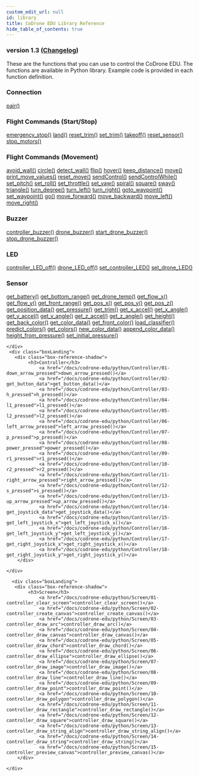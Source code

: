 ```yaml
---
custom_edit_url: null
id: library
title: CoDrone EDU Library Reference
hide_table_of_contents: true
---
```


<h3 class="homeDocLandingVersion">version 1.3 (<a class="orange-link" href="/docs/codrone-edu/python/changelog">Changelog</a>)</h3>
These are the functions that you can use to control the CoDrone EDU. The functions are available in Python library. Example code is provided in each function definition.

<div class="boxLanding">
  <div class="parentContainer">
  <div class="box-reference-shadow">
  <h3>Connection</h3>
    <a href="/docs/codrone-edu/python/Connection/01-pair">pair()</a>
    <br />
   </div>
    <div class="box-reference-shadow margin-top-30"> 
        <h3>Flight Commands (Start/Stop)</h3>
            <a href="/docs/codrone-edu/python/Flight-Commands-Start-Stop/01-emergency_stop">emergency_stop()</a>
            <a href="/docs/codrone-edu/python/Flight-Commands-Start-Stop/02-land">land()</a>
            <a href="/docs/codrone-edu/python/Flight-Commands-Start-Stop/03-reset_trim/">reset_trim()</a>
            <a href="/docs/codrone-edu/python/Flight-Commands-Start-Stop/04-set_trim">set_trim()</a>
            <a href="/docs/codrone-edu/python/Flight-Commands-Start-Stop/05-take_off">takeoff()</a>
            <a href="/docs/codrone-edu/python/Flight-Commands-Start-Stop/06-reset_sensor">reset_sensor()</a>
            <a href="/docs/codrone-edu/python/Flight-Commands-Start-Stop/07-stop_motors">stop_motors()</a>
    </div>
    <div class="box-reference-shadow margin-top-30"> 
        <h3>Flight Commands (Movement)</h3>
        <a href="/docs/codrone-edu/python/Flight-Commands-Movement/01-avoid_wall">avoid_wall()</a>
        <a href="/docs/codrone-edu/python/Flight-Commands-Movement/02-circle">circle()</a>
        <a href="/docs/codrone-edu/python/Flight-Commands-Movement/03-detect_wall">detect_wall()</a>
        <a href="/docs/codrone-edu/python/Flight-Commands-Movement/04-flip">flip()</a>
        <a href="/docs/codrone-edu/python/Flight-Commands-Movement/05-hover">hover()</a>
        <a href="/docs/codrone-edu/python/Flight-Commands-Movement/06-keep_distance">keep_distance()</a>
        <a href="/docs/codrone-edu/python/Flight-Commands-Movement/07-move">move()</a>
        <a href="/docs/codrone-edu/python/Flight-Commands-Movement/08-print_move_values">print_move_values()</a>  
        <a href="/docs/codrone-edu/python/Flight-Commands-Movement/09-reset_move">reset_move()</a>
        <a href="/docs/codrone-edu/python/Flight-Commands-Movement/10-sendControl">sendControl()</a>
        <a href="/docs/codrone-edu/python/Flight-Commands-Movement/11-sendControlWhile">sendControlWhile()</a>
        <a href="/docs/codrone-edu/python/Flight-Commands-Movement/12-set_pitch">set_pitch()</a>  
        <a href="/docs/codrone-edu/python/Flight-Commands-Movement/13-set_roll">set_roll()</a>
        <a href="/docs/codrone-edu/python/Flight-Commands-Movement/14-set_throttle">set_throttle()</a>
        <a href="/docs/codrone-edu/python/Flight-Commands-Movement/15-set_yaw">set_yaw()</a>
        <a href="/docs/codrone-edu/python/Flight-Commands-Movement/16-spiral">spiral()</a>    
        <a href="/docs/codrone-edu/python/Flight-Commands-Movement/17-square">square()</a>  
        <a href="/docs/codrone-edu/python/Flight-Commands-Movement/18-sway">sway()</a>
        <a href="/docs/codrone-edu/python/Flight-Commands-Movement/19-triangle">triangle()</a>
        <a href="/docs/codrone-edu/python/Flight-Commands-Movement/20-turn_degree">turn_degree()</a>
        <a href="/docs/codrone-edu/python/Flight-Commands-Movement/21-turn_left">turn_left()</a>  
        <a href="/docs/codrone-edu/python/Flight-Commands-Movement/22-turn_right">turn_right()</a>     
        <a href="/docs/codrone-edu/python/Flight-Commands-Movement/23-goto_waypoint">goto_waypoint()</a>
        <a href="/docs/codrone-edu/python/Flight-Commands-Movement/24-set_waypoint">set_waypoint()</a>
        <a href="/docs/codrone-edu/python/Flight-Commands-Movement/25-go">go()</a>
        <a href="/docs/codrone-edu/python/Flight-Commands-Movement/26-move_forward">move_forward()</a>
        <a href="/docs/codrone-edu/python/Flight-Commands-Movement/27-move_backward">move_backward()</a>
        <a href="/docs/codrone-edu/python/Flight-Commands-Movement/28-move_left">move_left()</a>
        <a href="/docs/codrone-edu/python/Flight-Commands-Movement/29-move_right">move_right()</a>

  </div>
    <div class="box-reference-shadow margin-top-30"> 
        <h3>Buzzer</h3>
         <a href="/docs/codrone-edu/python/Buzzer/01-controller_buzzer/">controller_buzzer()</a>
         <a href="/docs/codrone-edu/python/Buzzer/02-drone_buzzer/">drone_buzzer()</a>
         <a href="/docs/codrone-edu/python/Buzzer/03-start_drone_buzzer/">start_drone_buzzer()</a>
         <a href="/docs/codrone-edu/python/Buzzer/04-stop_drone_buzzer/">stop_drone_buzzer()</a>      
  </div>
    <div class="box-reference-shadow margin-top-30"> 
        <h3>LED</h3>
        <a href="/docs/codrone-edu/python/LED/01-controller_LED_off">controller_LED_off()</a>
        <a href="/docs/codrone-edu/python/LED/02-drone_LED_off">drone_LED_off()</a>
        <a href="/docs/codrone-edu/python/LED/03-set_controller_LED">set_controller_LED()</a>
        <a href="/docs/codrone-edu/python/LED/04-set_drone_LED">set_drone_LED()</a>
  </div>
  </div>
  <div  class="parentContainer">
    <div class="boxLanding">
       <div class="box-reference-shadow"> 
            <h3>Sensor</h3>
                <a href="/docs/codrone-edu/python/Sensors/01-get_battery">get_battery()</a>
                <a href="/docs/codrone-edu/python/Sensors/02-get_bottom_range">get_bottom_range()</a>
                <a href="/docs/codrone-edu/python/Sensors/03-get_drone_temp">get_drone_temp()</a>
                <a href="/docs/codrone-edu/python/Sensors/05-get_flow_x">get_flow_x()</a>
                <a href="/docs/codrone-edu/python/Sensors/06-get_flow_y">get_flow_y()</a>
                <a href="/docs/codrone-edu/python/Sensors/07-get_front_range">get_front_range()</a>
                <a href="/docs/codrone-edu/python/Sensors/08-get_pos_x">get_pos_x()</a>
                <a href="/docs/codrone-edu/python/Sensors/09-get_pos_y">get_pos_y()</a>
                <a href="/docs/codrone-edu/python/Sensors/10-get_pos_z">get_pos_z()</a>
                <a href="/docs/codrone-edu/python/Sensors/11-get_position_data">get_position_data()</a> 
                <a href="/docs/codrone-edu/python/Sensors/12-get_pressure">get_pressure()</a>
                <a href="/docs/codrone-edu/python/Sensors/13-get_trim">get_trim()</a>
                <a href="/docs/codrone-edu/python/Sensors/14-get_x_accel">get_x_accel()</a> 
                <a href="/docs/codrone-edu/python/Sensors/15-get_x_angle">get_x_angle()</a> 
                <a href="/docs/codrone-edu/python/Sensors/16-get_y_accel">get_y_accel()</a>   
                <a href="/docs/codrone-edu/python/Sensors/17-get_y_angle">get_y_angle()</a> 
                <a href="/docs/codrone-edu/python/Sensors/18-get_z_accel">get_z_accel()</a> 
                <a href="/docs/codrone-edu/python/Sensors/19-get_z_angle">get_z_angle()</a>
                <a href="/docs/codrone-edu/python/Sensors/20-get_height">get_height()</a>    
                <a href="/docs/codrone-edu/python/Sensors/21-get_back_color">get_back_color()</a>
                <a href="/docs/codrone-edu/python/Sensors/22-get_color_data">get_color_data()</a>
                <a href="/docs/codrone-edu/python/Sensors/23-get_front_color">get_front_color()</a>
                <a href="/docs/codrone-edu/python/Sensors/24-load_classifier">load_classifier()</a>
                <a href="/docs/codrone-edu/python/Sensors/25-predict_colors">predict_colors()</a>
                <a href="/docs/codrone-edu/python/Sensors/26-get_colors">get_colors()</a>
                <a href="/docs/codrone-edu/python/Sensors/27-new_color_data">new_color_data()</a>
                <a href="/docs/codrone-edu/python/Sensors/28-append_color_data">append_color_data()</a>
                <a href="/docs/codrone-edu/python/Sensors/29-height_from_pressure">height_from_pressure()</a>
                <a href="/docs/codrone-edu/python/Sensors/30-set_initial_pressure">set_initial_pressure()</a>
        </div>
        
    </div>
     <div class="boxLanding">
       <div class="box-reference-shadow"> 
            <h3>Controller</h3>
                <a href="/docs/codrone-edu/python/Controller/01-down_arrow_pressed">down_arrow_pressed()</a>
                <a href="/docs/codrone-edu/python/Controller/02-get_button_data">get_button_data()</a>
                <a href="/docs/codrone-edu/python/Controller/03-h_pressed">h_pressed()</a>
                <a href="/docs/codrone-edu/python/Controller/04-l1_pressed">l1_pressed()</a>
                <a href="/docs/codrone-edu/python/Controller/05-l2_pressed">l2_pressed()</a>
                <a href="/docs/codrone-edu/python/Controller/06-left_arrow_pressed">left_arrow_pressed()</a>
                <a href="/docs/codrone-edu/python/Controller/07-p_pressed">p_pressed()</a>
                <a href="/docs/codrone-edu/python/Controller/08-power_pressed">power_pressed()</a>
                <a href="/docs/codrone-edu/python/Controller/09-r1_pressed">r1_pressed()</a>
                <a href="/docs/codrone-edu/python/Controller/10-r2_pressed">r2_pressed()</a> 
                <a href="/docs/codrone-edu/python/Controller/11-right_arrow_pressed">right_arrow_pressed()</a>
                <a href="/docs/codrone-edu/python/Controller/12-s_pressed">s_pressed()</a>
                <a href="/docs/codrone-edu/python/Controller/13-up_arrow_pressed">up_arrow_pressed()</a> 
                <a href="/docs/codrone-edu/python/Controller/14-get_joystick_data">get_joystick_data()</a> 
                <a href="/docs/codrone-edu/python/Controller/15-get_left_joystick_x">get_left_joystick_x()</a>   
                <a href="/docs/codrone-edu/python/Controller/16-get_left_joystick_y">get_left_joystick_y()</a> 
                <a href="/docs/codrone-edu/python/Controller/17-get_right_joystick_x">get_right_joystick_x()</a> 
                <a href="/docs/codrone-edu/python/Controller/18-get_right_joystick_y">get_right_joystick_y()</a>
        </div>
        
    </div>
    
      <div class="boxLanding">
       <div class="box-reference-shadow"> 
            <h3>Screen</h3>
                <a href="/docs/codrone-edu/python/Screen/01-controller_clear_screen">controller_clear_screen()</a>
                <a href="/docs/codrone-edu/python/Screen/02-controller_create_canvas">controller_create_canvas()</a>
                <a href="/docs/codrone-edu/python/Screen/03-controller_draw_arc">controller_draw_arc()</a>
                <a href="/docs/codrone-edu/python/Screen/04-controller_draw_canvas">controller_draw_canvas()</a>
                <a href="/docs/codrone-edu/python/Screen/05-controller_draw_chord">controller_draw_chord()</a>
                <a href="/docs/codrone-edu/python/Screen/06-controller_draw_ellipse">controller_draw_ellipse()</a>
                <a href="/docs/codrone-edu/python/Screen/07-controller_draw_image">controller_draw_image()</a>
                <a href="/docs/codrone-edu/python/Screen/08-controller_draw_line">controller_draw_line()</a>
                <a href="/docs/codrone-edu/python/Screen/09-controller_draw_point">controller_draw_point()</a>
                <a href="/docs/codrone-edu/python/Screen/10-controller_draw_polygon">controller_draw_polygon()</a> 
                <a href="/docs/codrone-edu/python/Screen/11-controller_draw_rectangle">controller_draw_rectangle()</a>
                <a href="/docs/codrone-edu/python/Screen/12-controller_draw_square">controller_draw_square()</a>
                <a href="/docs/codrone-edu/python/Screen/13-controller_draw_string_align">controller_draw_string_align()</a> 
                <a href="/docs/codrone-edu/python/Screen/14-controller_draw_string">controller_draw_string()</a> 
                <a href="/docs/codrone-edu/python/Screen/15-controller_preview_canvas">controller_preview_canvas()</a>   
        </div>
        
    </div>
  </div>
</div>
<div class="boxLanding marginTop25">


</div>
